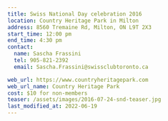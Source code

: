```yaml
---
title: Swiss National Day celebration 2016
location: Country Heritage Park in Milton
address: 8560 Tremaine Rd, Milton, ON L9T 2X3
start_time: 12:00 pm
end_time: 4:30 pm
contact:
  name: Sascha Frassini
  tel: 905-821-2392
  email: Sascha.Frassini@swissclubtoronto.ca

web_url: https://www.countryheritagepark.com
web_url_name: Country Heritage Park
cost: $10 for non-members
teaser: /assets/images/2016-07-24-snd-teaser.jpg
last_modified_at: 2022-06-19
---
```

